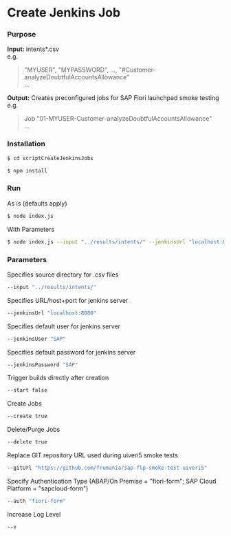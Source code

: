 # Create Jenkins Job

### Purpose

**Input:** intents*.csv  
e.g.  
> "MYUSER", "MYPASSWORD", ..., "#Customer-analyzeDoubtfulAccountsAllowance"  
> ...

**Output:** Creates preconfigured jobs for SAP Fiori launchpad smoke testing  
e.g.  
> Job "01-MYUSER-Customer-analyzeDoubtfulAccountsAllowance"  
> ...

### Installation

```bash
$ cd scriptCreateJenkinsJobs
```

```bash
$ npm install
```

### Run

As is (defaults apply)
```bash  
$ node index.js
```

With Parameters  
```bash
$ node index.js --input "../results/intents/" --jenkinsUrl "localhost:8080" --jenkinsUser "SAP" --jenkinsPassword "SAP" --gitUrl "https://github.com/frumania/sap-flp-smoke-test-uiveri5" --delete false --auth "sapcloud-form" --create false --start true --v
```

### Parameters

Specifies source directory for .csv files
```bash 
--input "../results/intents/"
```

Specifies URL/host+port for jenkins server  
```bash 
--jenkinsUrl "localhost:8080"
```

Specifies default user for jenkins server  
```bash 
--jenkinsUser "SAP"
```

Specifies default password for jenkins server  
```bash 
--jenkinsPassword "SAP"
```

Trigger builds directly after creation  
```bash 
--start false
```

Create Jobs  
```bash 
--create true
```

Delete/Purge Jobs   
```bash 
--delete true
```

Replace GIT repository URL used during uiveri5 smoke tests  
```bash 
--gitUrl "https://github.com/frumania/sap-flp-smoke-test-uiveri5"
```

Specify Authentication Type (ABAP/On Premise = "fiori-form"; SAP Cloud Platform = "sapcloud-form")  
```bash 
--auth "fiori-form"
```

Increase Log Level  
```bash 
--v
```